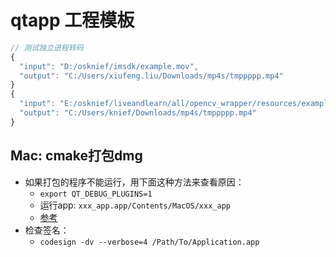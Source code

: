 # qtapp 工程模板


```javascript
// 测试独立进程转码
{
  "input": "D:/osknief/imsdk/example.mov",
  "output": "C:/Users/xiufeng.liu/Downloads/mp4s/tmppppp.mp4"
}
{
  "input": "E:/osknief/liveandlearn/all/opencv_wrapper/resources/example.mov",
  "output": "C:/Users/knief/Downloads/mp4s/tmppppp.mp4"
}
```

## Mac: cmake打包dmg
- 如果打包的程序不能运行，用下面这种方法来查看原因：
   - `export QT_DEBUG_PLUGINS=1`
   - 运行app: `xxx_app.app/Contents/MacOS/xxx_app`
   - [参考](https://forum.qt.io/topic/133532/how-to-solve-could-not-load-the-qt-platform-plugin-cocoa-in-even-though-it-was-found/2)
- 检查签名：
   - `codesign -dv --verbose=4 /Path/To/Application.app`